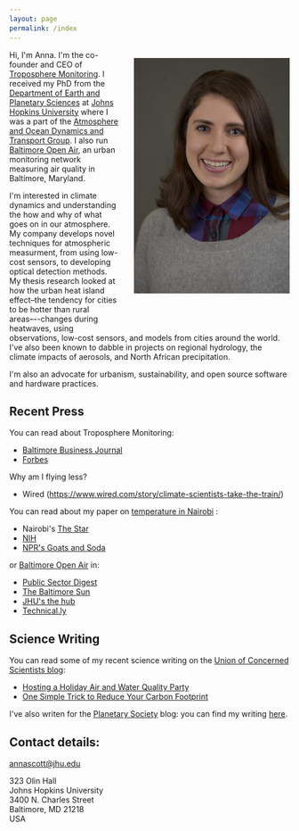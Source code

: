 ```yaml
---
layout: page
permalink: /index
---
```


<img src="Anna.jpg" width="280" style="float:right; margin: 1em 0 4em 2em;"
title="This is what I look like irl."/>

Hi, I'm Anna. I'm the co-founder and CEO of [Troposphere Monitoring](https://www.tropospheremonitoring.com/). 
I received my PhD from the [Department of
Earth and Planetary Sciences](http://eps.jhu.edu/) at [Johns Hopkins
University](http://jhu.edu/) where I was a part of the [Atmosphere and Ocean Dynamics
and Transport Group](http://sites.krieger.jhu.edu/waugh/).
I also run [Baltimore Open Air](http://baltimoreopenair.github.io), an urban monitoring network measuring air quality in Baltimore, Maryland. 

I'm interested in climate dynamics and understanding the how and why of what goes on in our atmosphere. My company develops novel techniques for atmospheric measurment, from using low-cost sensors, to developing optical detection methods. My thesis research looked at how the urban heat island effect–the tendency for cities to be hotter than rural areas–--changes during heatwaves, using observations, low-cost sensors, and models from cities around the world. I've also been known to dabble in projects on regional hydrology, the climate impacts of aerosols, and North African precipitation.

I'm also an advocate for urbanism, sustainability, and open source software and hardware practices. 

## Recent Press
You can read about Troposphere Monitoring: 
- [Baltimore Business Journal](https://www.bizjournals.com/baltimore/news/2018/08/24/hopkins-born-startup-wants-to-help-people-breath.html)
- [Forbes](https://www.forbes.com/sites/annefield/2018/06/27/techstars-launches-its-first-impact-accelerator-class/) 

Why am I flying less? 
- Wired (https://www.wired.com/story/climate-scientists-take-the-train/) 

You can read about my paper on [temperature in Nairobi](journals.plos.org/plosone/article?id=10.1371/journal.pone.0187300) :
- Nairobi's [The Star](https://www.the-star.co.ke/news/2018/01/13/i-feel-really-scared-nairobi-slum-dwellers-say-as-heat-rises_c1697526)
- [NIH](https://www.niehs.nih.gov/research/programs/geh/geh_newsletter/2017/12/spotlight/new_microclimate_data_technology_points_to_increased_urban_temperatures.cfm)
- [NPR's Goats and Soda](https://www.npr.org/sections/goatsandsoda/2017/11/20/564314257/how-much-hotter-is-it-in-the-slums)

or [Baltimore Open Air](baltimoreopenair.github.io) in: 
- [Public Sector Digest](https://publicsectordigest.com/issue/data-driven-decision-making)
- [The Baltimore Sun](http://www.baltimoresun.com/news/maryland/environment/bs-md-air-monitor-network-20170731-story.html) 
- [JHU's the hub](https://hub.jhu.edu/2017/06/27/big-data-air-quality-sensor-climate-science/) 
- [Technical.ly](https://technical.ly/baltimore/2016/12/19/air-quality-sensors-epa/)

## Science Writing 
You can read some of my recent science writing on the [Union of Concerned Scientists blog](https://blog.ucsusa.org/):
- [Hosting a Holiday Air and Water Quality Party](https://blog.ucsusa.org/science-blogger/our-science-for-public-good-project-hosting-a-holiday-air-and-water-quality-party) 
- [One Simple Trick to Reduce Your Carbon Footprint](https://blog.ucsusa.org/science-blogger/one-simple-trick-to-reduce-your-carbon-footprint)

I've also writen for the [Planetary Society](www.planetary.org) blog: you can find my writing [here](http://www.planetary.org/connect/our-experts/profiles/anna-scott.html). 

## Contact details:

<annascott@jhu.edu>

323 Olin Hall  
Johns Hopkins University  
3400 N. Charles Street  
Baltimore, MD
21218  
USA
